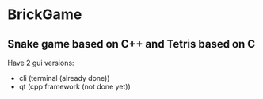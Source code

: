 # BrickGame
Snake game based on C++ and Tetris based on C
---------------------------------
Have 2 gui versions:
- cli (terminal (already done))
- qt (cpp framework (not done yet))
